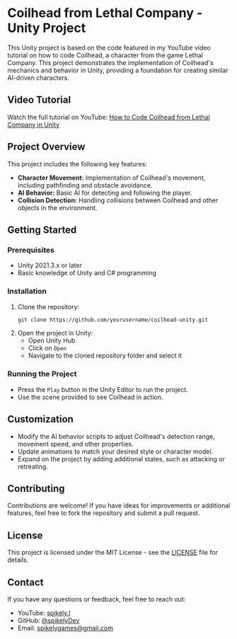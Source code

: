 # Coilhead from Lethal Company - Unity Project

This Unity project is based on the code featured in my YouTube video tutorial on how to code Coilhead, a character from the game Lethal Company. This project demonstrates the implementation of Coilhead's mechanics and behavior in Unity, providing a foundation for creating similar AI-driven characters.

## Video Tutorial

Watch the full tutorial on YouTube: [How to Code Coilhead from Lethal Company in Unity](https://www.youtube.com/watch?v=YOUR_VIDEO_LINK)

## Project Overview

This project includes the following key features:

- **Character Movement:** Implementation of Coilhead's movement, including pathfinding and obstacle avoidance.
- **AI Behavior:** Basic AI for detecting and following the player.
- **Collision Detection:** Handling collisions between Coilhead and other objects in the environment.

## Getting Started

### Prerequisites

- Unity 2021.3.x or later
- Basic knowledge of Unity and C# programming

### Installation

1. Clone the repository:
    ```bash
    git clone https://github.com/yourusername/coilhead-unity.git
    ```
2. Open the project in Unity:
    - Open Unity Hub
    - Click on `Open`
    - Navigate to the cloned repository folder and select it

### Running the Project

- Press the `Play` button in the Unity Editor to run the project.
- Use the scene provided to see Coilhead in action.

## Customization

- Modify the AI behavior scripts to adjust Coilhead's detection range, movement speed, and other properties.
- Update animations to match your desired style or character model.
- Expand on the project by adding additional states, such as attacking or retreating.

## Contributing

Contributions are welcome! If you have ideas for improvements or additional features, feel free to fork the repository and submit a pull request.

## License

This project is licensed under the MIT License - see the [LICENSE](LICENSE) file for details.

## Contact

If you have any questions or feedback, feel free to reach out:

- YouTube: [spikely.l](https://www.youtube.com/channel/spikely.)
- GitHub: [@spikelyDev](https://github.com/spikelyDev)
- Email: spikelygames@gmail.com
